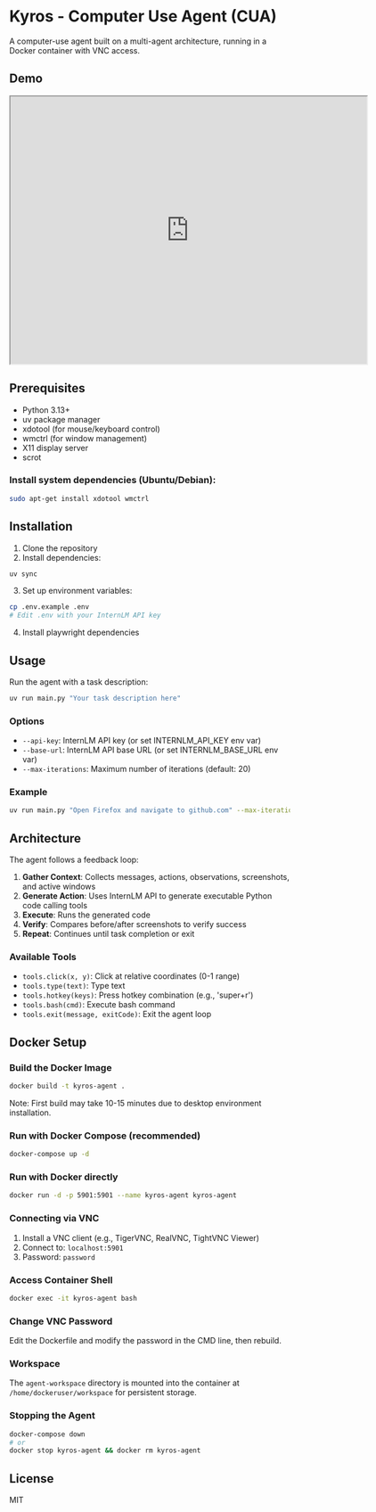 # Kyros - Computer Use Agent (CUA)

A computer-use agent built on a multi-agent architecture, running in a Docker container with VNC access.

## Demo

<iframe src="https://drive.google.com/file/d/1jHft7HIMBlnqR_m5KlwnqszaopXvbhfX/preview" width="640" height="480" allow="autoplay" allowfullscreen></iframe>


## Prerequisites

- Python 3.13+
- uv package manager
- xdotool (for mouse/keyboard control)
- wmctrl (for window management)
- X11 display server
- scrot

### Install system dependencies (Ubuntu/Debian):

```bash
sudo apt-get install xdotool wmctrl
```

## Installation

1. Clone the repository
2. Install dependencies:

```bash
uv sync
```

3. Set up environment variables:

```bash
cp .env.example .env
# Edit .env with your InternLM API key
```

4. Install playwright dependencies


## Usage

Run the agent with a task description:

```bash
uv run main.py "Your task description here"
```

### Options

- `--api-key`: InternLM API key (or set INTERNLM_API_KEY env var)
- `--base-url`: InternLM API base URL (or set INTERNLM_BASE_URL env var)
- `--max-iterations`: Maximum number of iterations (default: 20)

### Example

```bash
uv run main.py "Open Firefox and navigate to github.com" --max-iterations 10
```

## Architecture

The agent follows a feedback loop:

1. **Gather Context**: Collects messages, actions, observations, screenshots, and active windows
2. **Generate Action**: Uses InternLM API to generate executable Python code calling tools
3. **Execute**: Runs the generated code
4. **Verify**: Compares before/after screenshots to verify success
5. **Repeat**: Continues until task completion or exit

### Available Tools

- `tools.click(x, y)`: Click at relative coordinates (0-1 range)
- `tools.type(text)`: Type text
- `tools.hotkey(keys)`: Press hotkey combination (e.g., 'super+r')
- `tools.bash(cmd)`: Execute bash command
- `tools.exit(message, exitCode)`: Exit the agent loop

## Docker Setup

### Build the Docker Image

```bash
docker build -t kyros-agent .
```

Note: First build may take 10-15 minutes due to desktop environment installation.

### Run with Docker Compose (recommended)

```bash
docker-compose up -d
```

### Run with Docker directly

```bash
docker run -d -p 5901:5901 --name kyros-agent kyros-agent
```

### Connecting via VNC

1. Install a VNC client (e.g., TigerVNC, RealVNC, TightVNC Viewer)
2. Connect to: `localhost:5901`
3. Password: `password`

### Access Container Shell

```bash
docker exec -it kyros-agent bash
```

### Change VNC Password

Edit the Dockerfile and modify the password in the CMD line, then rebuild.

### Workspace

The `agent-workspace` directory is mounted into the container at `/home/dockeruser/workspace` for persistent storage.

### Stopping the Agent

```bash
docker-compose down
# or
docker stop kyros-agent && docker rm kyros-agent
```

## License

MIT
